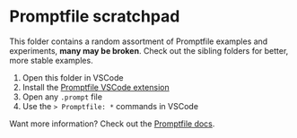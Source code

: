 # Promptfile scratchpad

This folder contains a random assortment of Promptfile examples and experiments, **many may be broken**. Check out the sibling folders for better, more stable examples.

1. Open this folder in VSCode
2. Install the [Promptfile VSCode extension](https://marketplace.visualstudio.com/items?itemName=foundation.vscode-prompt)
3. Open any `.prompt` file
4. Use the `> Promptfile: *` commands in VSCode

Want more information? Check out the [Promptfile docs](https://promptfile.org).
